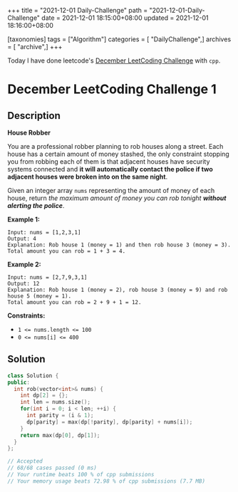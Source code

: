 +++
title = "2021-12-01 Daily-Challenge"
path = "2021-12-01-Daily-Challenge"
date = 2021-12-01 18:15:00+08:00
updated = 2021-12-01 18:16:00+08:00

[taxonomies]
tags = ["Algorithm"]
categories = [ "DailyChallenge",]
archives = [ "archive",]
+++

Today I have done leetcode's [December LeetCoding Challenge](https://leetcode.com/problems/house-robber/) with `cpp`.

<!-- more -->

# December LeetCoding Challenge 1

## Description

**House Robber**

You are a  professional robber planning to rob houses along a street. Each house  has a certain amount of money stashed, the only constraint stopping you  from robbing each of them is that adjacent houses have security systems  connected and **it will automatically contact the police if two adjacent houses were broken into on the same night**.

Given an integer array `nums` representing the amount of money of each house, return *the maximum amount of money you can rob tonight **without alerting the police***.

 

**Example 1:**

```
Input: nums = [1,2,3,1]
Output: 4
Explanation: Rob house 1 (money = 1) and then rob house 3 (money = 3).
Total amount you can rob = 1 + 3 = 4.
```

**Example 2:**

```
Input: nums = [2,7,9,3,1]
Output: 12
Explanation: Rob house 1 (money = 2), rob house 3 (money = 9) and rob house 5 (money = 1).
Total amount you can rob = 2 + 9 + 1 = 12.
```

 

**Constraints:**

- `1 <= nums.length <= 100`
- `0 <= nums[i] <= 400`

## Solution

``` cpp
class Solution {
public:
  int rob(vector<int>& nums) {
    int dp[2] = {};
    int len = nums.size();
    for(int i = 0; i < len; ++i) {
      int parity = (i & 1);
      dp[parity] = max(dp[!parity], dp[parity] + nums[i]);
    }
    return max(dp[0], dp[1]);
  }
};

// Accepted
// 68/68 cases passed (0 ms)
// Your runtime beats 100 % of cpp submissions
// Your memory usage beats 72.98 % of cpp submissions (7.7 MB)
```
